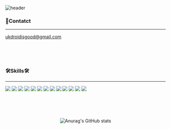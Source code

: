 ![header](https://capsule-render.vercel.app/api?type=slice&color=auto&height=220&section=header&text=Ukhyeon%20Park&fontSize=50&animation=blinking&fontAlign=70&fontAlignY=28&rotate=15&desc=Back-End%20Developer&descSize=21&descAlign=77&descAlignY=43)

### 📮Contatct
---
ukdroidisgood@gmail.com

<br/>
<br/>
<br/>

### 🛠Skills🛠
---

<div>
<img src="https://img.shields.io/badge/spring-6DB33F?style=for-the-badge&logo=spring&logoColor=white">
<img src="https://img.shields.io/badge/spring boot-6DB33F?style=for-the-badge&logo=springboot&logoColor=white">
<img src="https://img.shields.io/badge/Spring security-6DB33F?style=for-the-badge&logo=springsecurity&logoColor=white">
<img src="https://img.shields.io/badge/JPA-00BF6F?style=for-the-badge&logo=steamdb&logoColor=white">
<img src="https://img.shields.io/badge/Querydsl-38A1CE?style=for-the-badge&logo=fing&logoColor=white">
<img src="https://img.shields.io/badge/Mybatis-000000?style=for-the-badge&logo=twitter&logoColor=white">
<img src="https://img.shields.io/badge/Oracle-F80000?style=for-the-badge&logo=oracle&logoColor=white">
<img src="https://img.shields.io/badge/mysql-4479A1?style=for-the-badge&logo=mysql&logoColor=white">
<img src="https://img.shields.io/badge/mariadb-003545?style=for-the-badge&logo=mariadb&logoColor=white">
<img src="https://img.shields.io/badge/Gradle-02303A?style=for-the-badge&logo=gradle&logoColor=white">
<img src="https://img.shields.io/badge/maven-C71A36?style=for-the-badge&logo=apachemaven&logoColor=white">
<img src="https://img.shields.io/badge/Java-F45E3F?style=for-the-badge&logo=coffeescript&logoColor=white">
<img src="https://img.shields.io/badge/javascript-F7DF1E?style=for-the-badge&logo=javascript&logoColor=white">
</div>

<br/>
<br/>
<br/>
<br/>
<div align="center">
  
![Anurag's GitHub stats](https://github-readme-stats.vercel.app/api?username=dkdkdkdk555&show_icons=true&theme=radical)

</div>
